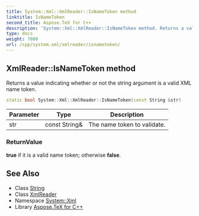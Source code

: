 ```yaml
---
title: System::Xml::XmlReader::IsNameToken method
linktitle: IsNameToken
second_title: Aspose.TeX for C++
description: 'System::Xml::XmlReader::IsNameToken method. Returns a value indicating whether or not the string argument is a valid XML name token in C++.'
type: docs
weight: 7800
url: /cpp/system.xml/xmlreader/isnametoken/
---
```

## XmlReader::IsNameToken method


Returns a value indicating whether or not the string argument is a valid XML name token.

```cpp
static bool System::Xml::XmlReader::IsNameToken(const String &str)
```


| Parameter | Type | Description |
| --- | --- | --- |
| str | const String\& | The name token to validate. |

### ReturnValue

**true** if it is a valid name token; otherwise **false**.

## See Also

* Class [String](../../../system/string/)
* Class [XmlReader](../)
* Namespace [System::Xml](../../)
* Library [Aspose.TeX for C++](../../../)
